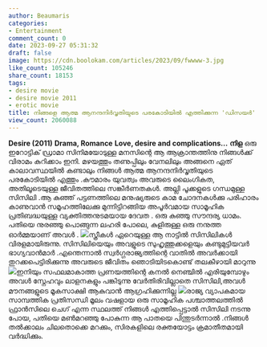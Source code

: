 ```yaml
---
author: Beaumaris
categories:
- Entertainment
comment_count: 0
date: 2023-09-27 05:31:32
draft: false
image: https://cdn.boolokam.com/articles/2023/09/fwwww-3.jpg
like_count: 105246
share_count: 18153
tags:
- desire movie
- desire movie 2011
- erotic movie
title: നിങ്ങളെ ആത്മ ആനന്ദനിർവൃതിയുടെ പരകോടിയിൽ എത്തിക്കുന്ന 'ഡിസയർ'
view_count: 2060088
---
```


**Desire (2011)** **Drama, Romance** **Love, desire and complications...** **നിള** ഒരു ഇറോട്ടിക് ഡ്രാമാ സിനിമയോടുള്ള മനസിന്റെ ആ ആക്രാന്തത്തിനു നിങ്ങൾക്ക് വിരാമം കുറിക്കാം ഇനി. മഴയത്തും തണുപ്പിലും വേനലിലും അങ്ങനെ ഏത് കാലാവസ്ഥയിൽ കണ്ടാലും നിങ്ങൾ ആത്മ ആനന്ദനിർവൃതിയുടെ പരകോടിയിൽ എത്തും .കൗമാരം യുവത്വം അവരുടെ ലൈംഗികത, അതിലൂടെയുള്ള ജീവിതത്തിലെ സങ്കീർണതകൾ. അല്ലി പൂക്കളുടെ ഗന്ധമുള്ള സിസിലി .ആ കുഞ്ഞ് പട്ടണത്തിലെ മനുഷ്യരുടെ കാമ ചോദനകൾക്കു പരിഹാരം കാണുവാൻ സമൂഹത്തിലേക്കു മുന്നിട്ടിറങ്ങിയ അപൂർവമായ സാമൂഹിക പ്രതിബദ്ധയുള്ള വ്യക്തിത്തനുടമയായ ദേവത . ഒരു കുഞ്ഞു സൗന്ദര്യ ധാമം. പതിയെ നുരഞ്ഞു പൊങ്ങുന്ന ലഹരി പോലെ, കുളിരുള്ള ഒരു നനുത്ത ഓർമ്മയാണ് അവൾ . ![](https://cdn.boolokam.com/articles/2023/09/fwwww-3.jpg)സ്ത്രീകൾ ഏറെയുള്ള ആ നാട്ടിൽ സിസിലികൾ വിരളമായിരുന്നു. സിസിലിയെയും അവളുടെ സുഹൃത്തുക്കളെയും കണ്ടുമുട്ടിയവർ ഭാഗ്യവാൻമാർ .എന്തെന്നാൽ സ്വർഗ്ഗരാജ്യത്തിന്റെ വാതിൽ അവർക്കായി തുറക്കപെട്ടിരിക്കുന്നു അവരുടെ ജീവിതം ഞൊടിയിടകൊണ്ട് തലകീഴായി മാറുന്നു ![](https://cdn.boolokam.com/articles/2023/09/gegegh.jpg)ഇനിയും സഫലമാകാത്ത പ്രണയത്തിന്റെ കനൽ നെഞ്ചിൽ എരിയുമ്പോഴും അവൾ സ്നേഹവും ലാളനകളും പങ്കിടുന്നു വേർതിരിവില്ലാതെ സിസിലി,അവൾ മൗനങ്ങളുടെ മൂകസാക്ഷി ആകുവാൻ ആഗ്രഹിക്കുന്നില്ല ![](https://cdn.boolokam.com/articles/2023/09/qdd-1.jpg)രാജ്യ വ്യാപകമായ സാമ്പത്തിക പ്രതിസന്ധി മൂലം വഷളായ ഒരു സാമൂഹിക പശ്ചാത്തലത്തിൽ ഫ്രാൻസിലെ ചെഗ് എന്ന സ്ഥലത്ത് നിങ്ങൾ എത്തിപ്പെട്ടാൽ സിസിലി നടന്നു പോയ, പതിയെ മൺമറഞ്ഞു പോകുന്ന ആ പാതയെ പിന്തുടർന്നാൽ .നിങ്ങൾ തൽക്കാലം ചിലതൊക്കെ മറക്കും, സിരകളിലെ രക്തയോട്ടം ക്രമാതീതമായി വർദ്ധിക്കും.